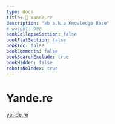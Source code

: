 ```yaml
---
type: docs
title: 🔷 Yande.re
description: "kb a.k.a Knowledge Base"
# weight: 900
bookCollapseSection: false
bookFlatSection: false
bookToc: false
bookComments: false
bookSearchExclude: true
bookHidden: false
robotsNoIndex: true
---
```


# Yande.re

[yande.re](https://yande.re?nt)
